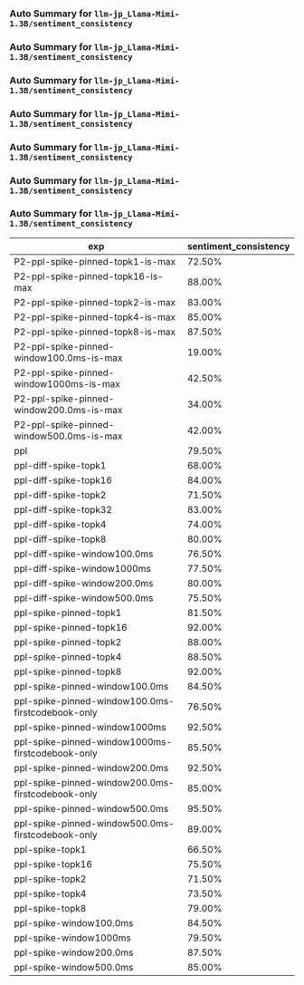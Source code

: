 ### Auto Summary for `llm-jp_Llama-Mimi-1.3B/sentiment_consistency`

### Auto Summary for `llm-jp_Llama-Mimi-1.3B/sentiment_consistency`

### Auto Summary for `llm-jp_Llama-Mimi-1.3B/sentiment_consistency`

### Auto Summary for `llm-jp_Llama-Mimi-1.3B/sentiment_consistency`

### Auto Summary for `llm-jp_Llama-Mimi-1.3B/sentiment_consistency`

### Auto Summary for `llm-jp_Llama-Mimi-1.3B/sentiment_consistency`

### Auto Summary for `llm-jp_Llama-Mimi-1.3B/sentiment_consistency`

<!-- AUTO-GEN: SPLIT TABLE -->
| exp | sentiment_consistency |
| --- | --- |
| P2-ppl-spike-pinned-topk1-is-max | 72.50% |
| P2-ppl-spike-pinned-topk16-is-max | 88.00% |
| P2-ppl-spike-pinned-topk2-is-max | 83.00% |
| P2-ppl-spike-pinned-topk4-is-max | 85.00% |
| P2-ppl-spike-pinned-topk8-is-max | 87.50% |
| P2-ppl-spike-pinned-window100.0ms-is-max | 19.00% |
| P2-ppl-spike-pinned-window1000ms-is-max | 42.50% |
| P2-ppl-spike-pinned-window200.0ms-is-max | 34.00% |
| P2-ppl-spike-pinned-window500.0ms-is-max | 42.00% |
| ppl | 79.50% |
| ppl-diff-spike-topk1 | 68.00% |
| ppl-diff-spike-topk16 | 84.00% |
| ppl-diff-spike-topk2 | 71.50% |
| ppl-diff-spike-topk32 | 83.00% |
| ppl-diff-spike-topk4 | 74.00% |
| ppl-diff-spike-topk8 | 80.00% |
| ppl-diff-spike-window100.0ms | 76.50% |
| ppl-diff-spike-window1000ms | 77.50% |
| ppl-diff-spike-window200.0ms | 80.00% |
| ppl-diff-spike-window500.0ms | 75.50% |
| ppl-spike-pinned-topk1 | 81.50% |
| ppl-spike-pinned-topk16 | 92.00% |
| ppl-spike-pinned-topk2 | 88.00% |
| ppl-spike-pinned-topk4 | 88.50% |
| ppl-spike-pinned-topk8 | 92.00% |
| ppl-spike-pinned-window100.0ms | 84.50% |
| ppl-spike-pinned-window100.0ms-firstcodebook-only | 76.50% |
| ppl-spike-pinned-window1000ms | 92.50% |
| ppl-spike-pinned-window1000ms-firstcodebook-only | 85.50% |
| ppl-spike-pinned-window200.0ms | 92.50% |
| ppl-spike-pinned-window200.0ms-firstcodebook-only | 85.00% |
| ppl-spike-pinned-window500.0ms | 95.50% |
| ppl-spike-pinned-window500.0ms-firstcodebook-only | 89.00% |
| ppl-spike-topk1 | 66.50% |
| ppl-spike-topk16 | 75.50% |
| ppl-spike-topk2 | 71.50% |
| ppl-spike-topk4 | 73.50% |
| ppl-spike-topk8 | 79.00% |
| ppl-spike-window100.0ms | 84.50% |
| ppl-spike-window1000ms | 79.50% |
| ppl-spike-window200.0ms | 87.50% |
| ppl-spike-window500.0ms | 85.00% |
<!-- AUTO-GEN: SPLIT TABLE -->
